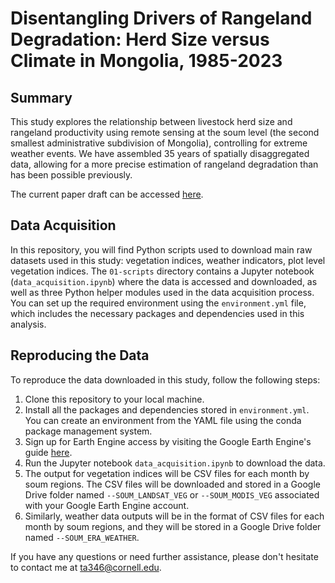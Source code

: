 # Disentangling Drivers of Rangeland Degradation: Herd Size versus Climate in Mongolia, 1985-2023

## Summary

This study explores the relationship between livestock herd size and rangeland productivity using remote sensing at the soum level (the second smallest administrative subdivision of Mongolia), controlling for extreme weather events. We have assembled 35 years of spatially disaggregated data, allowing for a more precise estimation of rangeland degradation than has been possible previously.

The current paper draft can be accessed [here](https://drive.google.com/file/d/1ueFvNf86GHdMPXUL3Mb0OvVT3nVbw2Ji/view).

## Data Acquisition

In this repository, you will find Python scripts used to download main raw datasets used in this study: vegetation indices, weather indicators, plot level vegetation indices. The `01-scripts` directory contains a Jupyter notebook (`data_acquisition.ipynb`) where the data is accessed and downloaded, as well as three Python helper modules used in the data acquisition process. You can set up the required environment using the `environment.yml` file, which includes the necessary packages and dependencies used in this analysis.

## Reproducing the Data

To reproduce the data downloaded in this study, follow the following steps:

1. Clone this repository to your local machine.
2. Install all the packages and dependencies stored in `environment.yml`. You can create an environment from the YAML file using the conda package management system.
3. Sign up for Earth Engine access by visiting the Google Earth Engine's guide [here](https://earthengine.google.com/signup/).
4. Run the Jupyter notebook `data_acquisition.ipynb` to download the data.
5. The output for vegetation indices will be CSV files for each month by soum regions. The CSV files will be downloaded and stored in a Google Drive folder named `--SOUM_LANDSAT_VEG` or `--SOUM_MODIS_VEG` associated with your Google Earth Engine account.
6. Similarly, weather data outputs will be in the format of CSV files for each month by soum regions, and they will be stored in a Google Drive folder named `--SOUM_ERA_WEATHER`.

If you have any questions or need further assistance, please don't hesitate to contact me at ta346@cornell.edu.
